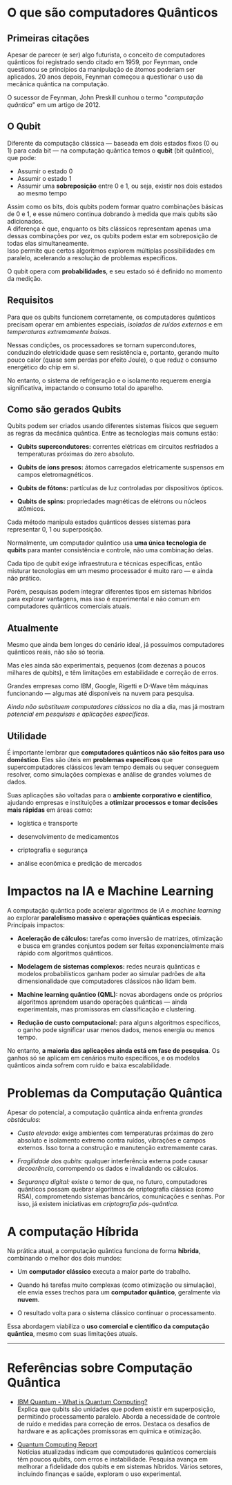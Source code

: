 # O que são computadores Quânticos

## Primeiras citações

Apesar de parecer (e ser) algo futurista, o conceito de computadores quânticos foi registrado sendo citado em 1959, por Feynman, onde questionou se princípios da manipulação de átomos poderiam ser aplicados. 20 anos depois, Feynman começou a questionar o uso da mecânica quântica na computação.

O sucessor de Feynman, John Preskill cunhou o termo "*computação quântica*" em um artigo de 2012.

## O Qubit

Diferente da computação clássica — baseada em dois estados fixos (0 ou 1) para cada bit — na computação quântica temos o **qubit** (bit quântico), que pode:

- Assumir o estado 0
- Assumir o estado 1
- Assumir uma **sobreposição** entre 0 e 1, ou seja, existir nos dois estados ao mesmo tempo

Assim como os bits, dois qubits podem formar quatro combinações básicas de 0 e 1, e esse número continua dobrando à medida que mais qubits são adicionados.  
A diferença é que, enquanto os bits clássicos representam apenas uma dessas combinações por vez, os qubits podem estar em sobreposição de todas elas simultaneamente.  
Isso permite que certos algoritmos explorem múltiplas possibilidades em paralelo, acelerando a resolução de problemas específicos.

O qubit opera com **probabilidades**, e seu estado só é definido no momento da medição.

## Requisitos

Para que os qubits funcionem corretamente, os computadores quânticos precisam operar em ambientes especiais, *isolados de ruídos externos* e em *temperaturas extremamente baixas*.

Nessas condições, os processadores se tornam supercondutores, conduzindo eletricidade quase sem resistência e, portanto, gerando muito pouco calor (quase sem perdas por efeito Joule), o que reduz o consumo energético do chip em si.

No entanto, o sistema de refrigeração e o isolamento requerem energia significativa, impactando o consumo total do aparelho.

## Como são gerados Qubits

Qubits podem ser criados usando diferentes sistemas físicos que seguem as regras da mecânica quântica. Entre as tecnologias mais comuns estão:

- **Qubits supercondutores:** correntes elétricas em circuitos resfriados a temperaturas próximas do zero absoluto.

- **Qubits de íons presos:** átomos carregados eletricamente suspensos em campos eletromagnéticos.

- **Qubits de fótons:** partículas de luz controladas por dispositivos ópticos.

- **Qubits de spins:** propriedades magnéticas de elétrons ou núcleos atômicos.

Cada método manipula estados quânticos desses sistemas para representar 0, 1 ou superposição.

Normalmente, um computador quântico usa **uma única tecnologia de qubits** para manter consistência e controle, não uma combinação delas.

Cada tipo de qubit exige infraestrutura e técnicas específicas, então misturar tecnologias em um mesmo processador é muito raro — e ainda não prático.

Porém, pesquisas podem integrar diferentes tipos em sistemas híbridos para explorar vantagens, mas isso é experimental e não comum em computadores quânticos comerciais atuais.

## Atualmente

Mesmo que ainda bem longes do cenário ideal, já possuímos computadores quânticos reais, não são só teoria.

Mas eles ainda são experimentais, pequenos (com dezenas a poucos milhares de qubits), e têm limitações em estabilidade e correção de erros.

Grandes empresas como IBM, Google, Rigetti e D-Wave têm máquinas funcionando — algumas até disponíveis na nuvem para pesquisa.

*Ainda não substituem computadores clássicos* no dia a dia, mas já mostram *potencial em pesquisas e aplicações específicas*.

## Utilidade

É importante lembrar que **computadores quânticos não são feitos para uso doméstico**. Eles são úteis em **problemas específicos** que supercomputadores clássicos levam tempo demais ou sequer conseguem resolver, como simulações complexas e análise de grandes volumes de dados.

Suas aplicações são voltadas para o **ambiente corporativo e científico**, ajudando empresas e instituições a **otimizar processos e tomar decisões mais rápidas** em áreas como:

- logística e transporte

- desenvolvimento de medicamentos

- criptografia e segurança

- análise econômica e predição de mercados

# Impactos na IA e Machine Learning

A computação quântica pode acelerar algoritmos de *IA* e _machine learning_ ao explorar **paralelismo massivo** e **operações quânticas especiais**. Principais impactos:

- **Aceleração de cálculos:** tarefas como inversão de matrizes, otimização e busca em grandes conjuntos podem ser feitas exponencialmente mais rápido com algoritmos quânticos.

- **Modelagem de sistemas complexos:** redes neurais quânticas e modelos probabilísticos ganham poder ao simular padrões de alta dimensionalidade que computadores clássicos não lidam bem.

- **Machine learning quântico (QML):** novas abordagens onde os próprios algoritmos aprendem usando operações quânticas — ainda experimentais, mas promissoras em classificação e clustering.

- **Redução de custo computacional:** para alguns algoritmos específicos, o ganho pode significar usar menos dados, menos energia ou menos tempo.


No entanto, **a maioria das aplicações ainda está em fase de pesquisa**. Os ganhos só se aplicam em cenários muito específicos, e os modelos quânticos ainda sofrem com ruído e baixa escalabilidade.

# Problemas da Computação Quântica

Apesar do potencial, a computação quântica ainda enfrenta *grandes obstáculos*:

- *Custo elevado:* exige ambientes com temperaturas próximas do zero absoluto e isolamento extremo contra ruídos, vibrações e campos externos. Isso torna a construção e manutenção extremamente caras.

- *Fragilidade dos qubits:* qualquer interferência externa pode causar _decoerência_, corrompendo os dados e invalidando os cálculos.

- *Segurança digital:* existe o temor de que, no futuro, computadores quânticos possam quebrar algoritmos de criptografia clássica (como RSA), comprometendo sistemas bancários, comunicações e senhas. Por isso, já existem iniciativas em *criptografia pós-quântica*.

# A computação Híbrida

Na prática atual, a computação quântica funciona de forma **híbrida**, combinando o melhor dos dois mundos:

- Um **computador clássico** executa a maior parte do trabalho.

- Quando há tarefas muito complexas (como otimização ou simulação), ele envia esses trechos para um **computador quântico**, geralmente via **nuvem**.

- O resultado volta para o sistema clássico continuar o processamento.


Essa abordagem viabiliza o **uso comercial e científico da computação quântica**, mesmo com suas limitações atuais.

---

# Referências sobre Computação Quântica

- [IBM Quantum - What is Quantum Computing?](https://www.ibm.com/quantum-computing/learn/what-is-quantum-computing/)  
Explica que qubits são unidades que podem existir em superposição, permitindo processamento paralelo. Aborda a necessidade de controle de ruído e medidas para correção de erros. Destaca os desafios de hardware e as aplicações promissoras em química e otimização.

- [Quantum Computing Report](https://quantumcomputingreport.com/)  
Notícias atualizadas indicam que computadores quânticos comerciais têm poucos qubits, com erros e instabilidade. Pesquisa avança em melhorar a fidelidade dos qubits e em sistemas híbridos. Vários setores, incluindo finanças e saúde, exploram o uso experimental.
